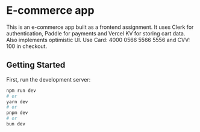 # E-commerce app

This is an e-commerce app built as a frontend assignment. It uses Clerk for authentication, Paddle for payments and Vercel KV for storing cart data. Also implements optimistic UI. Use Card: 4000 0566 5566 5556 and CVV: 100 in checkout.

## Getting Started

First, run the development server:

```bash
npm run dev
# or
yarn dev
# or
pnpm dev
# or
bun dev
```
